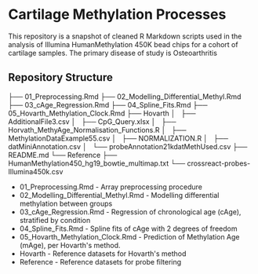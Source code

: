 # Cartilage Methylation Processes
This repository is a snapshot of cleaned R Markdown scripts used in the analysis of Illumina HumanMethylation 450K bead chips for a cohort of cartilage samples. The primary disease of study is Osteoarthritis

## Repository Structure
├── 01_Preprocessing.Rmd
├── 02_Modelling_Differential_Methyl.Rmd
├── 03_cAge_Regression.Rmd
├── 04_Spline_Fits.Rmd
├── 05_Hovarth_Methylation_Clock.Rmd
├── Hovarth
│   ├── AdditionalFile3.csv
│   ├── CpG_Query.xlsx
│   ├── Horvath_MethyAge_Normalisation_Functions.R
│   ├── MethylationDataExample55.csv
│   ├── NORMALIZATION.R
│   ├── datMiniAnnotation.csv
│   └── probeAnnotation21kdatMethUsed.csv
├── README.md
└── Reference
    ├── HumanMethylation450_hg19_bowtie_multimap.txt
    └── crossreact-probes-Illumina450k.csv

* 01_Preprocessing.Rmd - Array preprocessing procedure
* 02_Modelling_Differential_Methyl.Rmd - Modelling differential methylation between groups
* 03_cAge_Regression.Rmd - Regression of chronological age (cAge), stratified by condition
* 04_Spline_Fits.Rmd - Spline fits of cAge with 2 degrees of freedom
* 05_Hovarth_Methylation_Clock.Rmd - Prediction of Methylation Age (mAge), per Hovarth's method.
* Hovarth - Reference datasets for Hovarth's method
* Reference - Reference datasets for probe filtering
